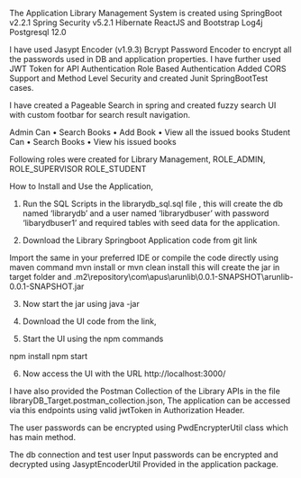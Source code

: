 The Application Library Management System is created using
		SpringBoot v2.2.1 
		Spring Security v5.2.1
		Hibernate
		ReactJS and Bootstrap
		Log4j
		Postgresql 12.0

I have used 
		Jasypt Encoder    (v1.9.3)
		Bcrypt Password Encoder
 to encrypt all the passwords used in DB and application properties.
I have further used 
		JWT Token for API Authentication
		Role Based Authentication 
		Added CORS Support
		and Method Level Security
and created Junit SpringBootTest cases.

I have created a Pageable Search in spring and created fuzzy search UI with custom footbar for search result navigation.

Admin Can 
•	Search Books
•	Add Book
•	View all the issued books
Student Can
•	Search Books
•	View his issued books

Following roles were created for Library Management,
ROLE_ADMIN,
ROLE_SUPERVISOR
ROLE_STUDENT



How to Install and Use the Application,

1.	Run the SQL Scripts in the librarydb_sql.sql file  , this will create the  db named  ‘librarydb’ and a user named ‘librarydbuser’  with password ‘libarydbuser1’  and required tables with seed data for the application.

2.	Download the Library Springboot Application code from git link

Import the same in your preferred IDE or compile the code directly using maven command
 mvn install  or mvn clean install
this will create the jar  in target folder and  .m2\repository\com\apus\arunlib\0.0.1-SNAPSHOT\arunlib-0.0.1-SNAPSHOT.jar

3.	Now start the jar using  java -jar <jar path>

4.	Download the UI code from the link,

5.	Start the UI using the npm commands

npm install
npm start

6.	Now access the UI with the URL http://localhost:3000/


I have also provided the Postman Collection of the Library APIs  in the file  libraryDB_Target.postman_collection.json, The application can be accessed via this endpoints using valid jwtToken in Authorization Header.

The user passwords can be encrypted using   PwdEncrypterUtil  class which has main method.

The db connection and test user Input passwords can be encrypted and decrypted using  JasyptEncoderUtil
Provided in the application package.


